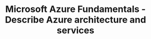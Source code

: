 ---
layout: post
title: Microsoft Azure Fundamentals - Describe Azure architecture and services
category: badges
tags: microsoft learning-path
file: /assets/img/azure-fundamentals-describe-azure-architecture-services.svg
link: https://learn.microsoft.com/api/achievements/share/en-us/NicolasdeMontigny-3735/4SPUQDBK?sharingId=E4C528F082174B55
---